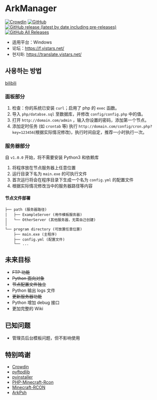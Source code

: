 # ArkManager
[![Crowdin](https://badges.crowdin.net/arkmanager/localized.svg)](https://translate.yistars.net/) [![GitHub](https://img.shields.io/github/license/yistars/ArkManager)](./LICENSE) [![GitHub release (latest by date including pre-releases)](https://img.shields.io/github/v/release/yistars/ArkManager?include_prereleases)](https://github.com/yistars/ArkManager/releases/latest) [![GitHub All Releases](https://img.shields.io/github/downloads/yistars/ArkManager/total)](https://github.com/yistars/ArkManager/releases)

* 适用平台：Windows
* 论坛：https://f.yistars.net/
* 현지화: https://translate.yistars.net/

## 사용하는 방법
[bilibili](https://www.bilibili.com/video/BV1Gk4y1m7cw)
### 面板部分
1. 检查：你的系统已安装 `curl`；启用了 php 的 `exec` 函数。
2. 导入 `php/databse.sql` 至数据库，并修改 `config/config.php` 中的值。
3. 打开 `http://domain.com/admin` ，输入你设置的密码，添加第一个节点。
4. 添加定时任务 (如 `crontab` 等) 执行 `http://domain.com/config/cron.php?key=123456`(根据实际情况修改)，执行时间自定，推荐一小时执行一次。

### 服务器部分
自 `v1.0.0` 开始，将不需要安装 Python3 和依赖库

1. 将程序放在节点服务器上任意位置
2. 运行目录下名为 `main.exe` 的可执行文件
3. 首次运行将会在程序目录下生成一个名为 `config.yml` 的配置文件
4. 根据实际情况修改当中的服务器路径等内容

#### 节点文件部署
```
├── path (服务器路径)
│   ├── ExampleServer (用作模板服务器)
│   └── OtherServer (其他服务器，无需自己创建)
│
└── program directory (可放置任意位置)
    ├── main.exe (主程序)
    ├── config.yml (配置文件)
    └── ...
```

## 未来目标
* ~~FTP 功能~~
* ~~Python 面向对象~~
* ~~节点配置文件独立~~
* Python 输出 logs 文件
* ~~更新服务器功能~~
* Python 增加 debug 接口
* 更加完整的 Wiki

## 已知问题
* 管理员后台模板问题，但不影响使用

## 特别鸣谢
* [Crowdin](https://crowdin.com/)
* [pyftpdlib](https://github.com/giampaolo/pyftpdlib)
* [pyinstaller](https://github.com/pyinstaller/pyinstaller)
* [PHP-Minecraft-Rcon](https://github.com/thedudeguy/PHP-Minecraft-Rcon)
* [Minecraft-RCON](https://github.com/Rauks/Minecraft-RCON)
* [ArkPsh](https://rcon.arkpsh.cn/)


<!--
<details>
<summary>点击展开</summary>
</details>
-->
